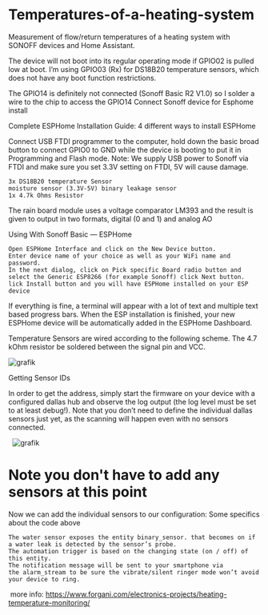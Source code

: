 # Temperatures-of-a-heating-system
Measurement of flow/return temperatures of a heating system with SONOFF devices and Home Assistant.

The device will not boot into its regular operating mode if GPIO02 is pulled low at boot.
I’m using GPIO03 (Rx) for DS18B20 temperature sensors, which does not have any boot function restrictions.

The GPIO14 is definitely not connected (Sonoff Basic R2 V1.0) so I solder a wire to the chip to access the GPIO14
Connect Sonoff device for Esphome install

Complete ESPHome Installation Guide: 4 different ways to install ESPHome

Connect USB FTDI programmer to the computer, hold down the basic broad button to connect GPIO0 to GND while the device is booting to put it in Programming and Flash mode.
Note: We supply USB power to Sonoff via FTDI and make sure you set 3.3V setting on FTDI, 5V will cause damage.

    3x DS18B20 temperature Sensor
    moisture sensor (3.3V-5V) binary leakage sensor
    1x 4.7k Ohms Resistor

The rain board module uses a voltage comparator LM393 and the result is given to output in two formats, digital (0 and 1) and analog AO

Using With Sonoff Basic — ESPHome

    Open ESPHome Interface and click on the New Device button.
    Enter device name of your choice as well as your WiFi name and password.
    In the next dialog, click on Pick specific Board radio button and select the Generic ESP8266 (for example Sonoff) click Next button.
    lick Install button and you will have ESPHome installed on your ESP device

If everything is fine, a terminal will appear with a lot of text and multiple text based progress bars.
When the ESP installation is finished, your new ESPHome device will be automatically added in the ESPHome Dashboard.

Temperature Sensors are wired according to the following scheme.
The 4.7 kOhm resistor be soldered between the signal pin and VCC.

![grafik](https://user-images.githubusercontent.com/25223934/210085025-c59d339a-22b3-4f3e-8111-159204b9ddbb.png)


Getting Sensor IDs

In order to get the address, simply start the firmware on your device with a configured dallas hub and observe the log output (the log level must be set to at least debug!).
Note that you don’t need to define the individual dallas sensors just yet, as the scanning will happen even with no sensors connected.

 
 ![grafik](https://user-images.githubusercontent.com/25223934/210084998-d4a4117d-c1bf-4770-a3e5-a77a26f51bdf.png)

# Note you don't have to add any sensors at this point

Now we can add the individual sensors to our configuration:
Some specifics about the code above

    The water sensor exposes the entity binary_sensor. that becomes on if a water leak is detected by the sensor’s probe.
    The automation trigger is based on the changing state (on / off) of this entity.
    The notification message will be sent to your smartphone via the alarm_stream to be sure the vibrate/silent ringer mode won’t avoid your device to ring.

 more info: https://www.forgani.com/electronics-projects/heating-temperature-monitoring/
